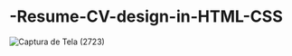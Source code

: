 # -Resume-CV-design-in-HTML-CSS

![Captura de Tela (2723)](https://user-images.githubusercontent.com/101275346/191776012-555ecc39-b8df-4a3d-9d9b-e044175c9ccf.png)
